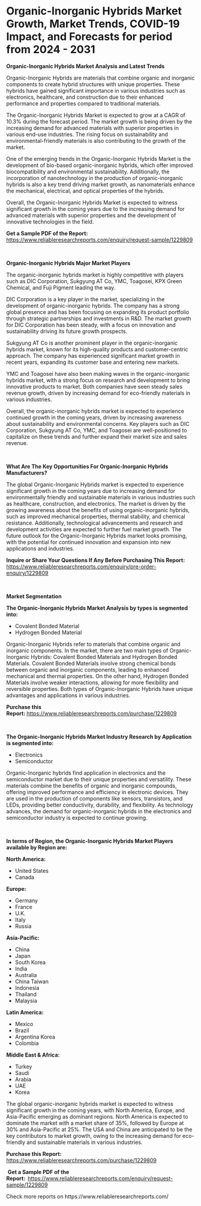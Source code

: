 <p><h1>Organic-Inorganic Hybrids Market Growth, Market Trends, COVID-19 Impact, and Forecasts for period from 2024 - 2031</h1></p><p><strong>Organic-Inorganic Hybrids Market Analysis and Latest Trends</strong></p>
<p><p>Organic-Inorganic Hybrids are materials that combine organic and inorganic components to create hybrid structures with unique properties. These hybrids have gained significant importance in various industries such as electronics, healthcare, and construction due to their enhanced performance and properties compared to traditional materials.</p><p>The Organic-Inorganic Hybrids Market is expected to grow at a CAGR of 10.3% during the forecast period. The market growth is being driven by the increasing demand for advanced materials with superior properties in various end-use industries. The rising focus on sustainability and environmental-friendly materials is also contributing to the growth of the market.</p><p>One of the emerging trends in the Organic-Inorganic Hybrids Market is the development of bio-based organic-inorganic hybrids, which offer improved biocompatibility and environmental sustainability. Additionally, the incorporation of nanotechnology in the production of organic-inorganic hybrids is also a key trend driving market growth, as nanomaterials enhance the mechanical, electrical, and optical properties of the hybrids.</p><p>Overall, the Organic-Inorganic Hybrids Market is expected to witness significant growth in the coming years due to the increasing demand for advanced materials with superior properties and the development of innovative technologies in the field.</p></p>
<p><strong>Get a Sample PDF of the Report:&nbsp;</strong> <a href="https://www.reliableresearchreports.com/enquiry/request-sample/1229809">https://www.reliableresearchreports.com/enquiry/request-sample/1229809</a></p>
<p>&nbsp;</p>
<p><strong>Organic-Inorganic Hybrids Major Market Players</strong></p>
<p><p>The organic-inorganic hybrids market is highly competitive with players such as DIC Corporation, Sukgyung AT Co, YMC, Toagosei, KPX Green Chemical, and Fuji Pigment leading the way. </p><p>DIC Corporation is a key player in the market, specializing in the development of organic-inorganic hybrids. The company has a strong global presence and has been focusing on expanding its product portfolio through strategic partnerships and investments in R&D. The market growth for DIC Corporation has been steady, with a focus on innovation and sustainability driving its future growth prospects. </p><p>Sukgyung AT Co is another prominent player in the organic-inorganic hybrids market, known for its high-quality products and customer-centric approach. The company has experienced significant market growth in recent years, expanding its customer base and entering new markets. </p><p>YMC and Toagosei have also been making waves in the organic-inorganic hybrids market, with a strong focus on research and development to bring innovative products to market. Both companies have seen steady sales revenue growth, driven by increasing demand for eco-friendly materials in various industries. </p><p>Overall, the organic-inorganic hybrids market is expected to experience continued growth in the coming years, driven by increasing awareness about sustainability and environmental concerns. Key players such as DIC Corporation, Sukgyung AT Co, YMC, and Toagosei are well-positioned to capitalize on these trends and further expand their market size and sales revenue.</p></p>
<p>&nbsp;</p>
<p><strong>What Are The Key Opportunities For Organic-Inorganic Hybrids Manufacturers?</strong></p>
<p><p>The global Organic-Inorganic Hybrids market is expected to experience significant growth in the coming years due to increasing demand for environmentally friendly and sustainable materials in various industries such as healthcare, construction, and electronics. The market is driven by the growing awareness about the benefits of using organic-inorganic hybrids, such as improved mechanical properties, thermal stability, and chemical resistance. Additionally, technological advancements and research and development activities are expected to further fuel market growth. The future outlook for the Organic-Inorganic Hybrids market looks promising, with the potential for continued innovation and expansion into new applications and industries.</p></p>
<p><strong>Inquire or Share Your Questions If Any Before Purchasing This Report:</strong> <a href="https://www.reliableresearchreports.com/enquiry/pre-order-enquiry/1229809">https://www.reliableresearchreports.com/enquiry/pre-order-enquiry/1229809</a></p>
<p>&nbsp;</p>
<p><strong>Market Segmentation</strong></p>
<p><strong>The Organic-Inorganic Hybrids Market Analysis by types is segmented into:</strong></p>
<p><ul><li>Covalent Bonded Material</li><li>Hydrogen Bonded Material</li></ul></p>
<p><p>Organic-Inorganic Hybrids refer to materials that combine organic and inorganic components. In the market, there are two main types of Organic-Inorganic Hybrids: Covalent Bonded Materials and Hydrogen Bonded Materials. Covalent Bonded Materials involve strong chemical bonds between organic and inorganic components, leading to enhanced mechanical and thermal properties. On the other hand, Hydrogen Bonded Materials involve weaker interactions, allowing for more flexibility and reversible properties. Both types of Organic-Inorganic Hybrids have unique advantages and applications in various industries.</p></p>
<p><strong>Purchase this Report:&nbsp;</strong><a href="https://www.reliableresearchreports.com/purchase/1229809">https://www.reliableresearchreports.com/purchase/1229809</a></p>
<p>&nbsp;</p>
<p><strong>The Organic-Inorganic Hybrids Market Industry Research by Application is segmented into:</strong></p>
<p><ul><li>Electronics</li><li>Semiconductor</li></ul></p>
<p><p>Organic-Inorganic hybrids find application in electronics and the semiconductor market due to their unique properties and versatility. These materials combine the benefits of organic and inorganic compounds, offering improved performance and efficiency in electronic devices. They are used in the production of components like sensors, transistors, and LEDs, providing better conductivity, durability, and flexibility. As technology advances, the demand for organic-inorganic hybrids in the electronics and semiconductor industry is expected to continue growing.</p></p>
<p>&nbsp;</p>
<p><strong>In terms of Region, the Organic-Inorganic Hybrids Market Players available by Region are:</strong></p>
<p>
    <p> <strong> North America: </strong>
        <ul>
            <li>United States</li>
            <li>Canada</li>
        </ul>
        </p> 
    <p> <strong> Europe: </strong>
        <ul>
            <li>Germany</li>
            <li>France</li>
            <li>U.K.</li>
            <li>Italy</li>
            <li>Russia</li>
        </ul>
        </p> 
    <p> <strong> Asia-Pacific: </strong>
        <ul>
            <li>China</li>
            <li>Japan</li>
            <li>South Korea</li>
            <li>India</li>
            <li>Australia</li>
            <li>China Taiwan</li>
            <li>Indonesia</li>
            <li>Thailand</li>
            <li>Malaysia</li>
        </ul>
        </p> 
    <p> <strong> Latin America: </strong>
        <ul>
            <li>Mexico</li>
            <li>Brazil</li>
            <li>Argentina Korea</li>
            <li>Colombia</li>
        </ul>
        </p> 
    <p> <strong> Middle East & Africa: </strong>
        <ul>
            <li>Turkey</li>
            <li>Saudi</li>
            <li>Arabia</li>
            <li>UAE</li>
            <li>Korea</li>
        </ul>
    </p>
    </p>
<p><p>The global organic-inorganic hybrids market is expected to witness significant growth in the coming years, with North America, Europe, and Asia-Pacific emerging as dominant regions. North America is expected to dominate the market with a market share of 35%, followed by Europe at 30% and Asia-Pacific at 25%. The USA and China are anticipated to be the key contributors to market growth, owing to the increasing demand for eco-friendly and sustainable materials in various industries.</p></p>
<p><strong>Purchase this Report: </strong><a href="https://www.reliableresearchreports.com/purchase/1229809">https://www.reliableresearchreports.com/purchase/1229809</a></p>
<p>&nbsp;<strong>Get a Sample PDF of the Report:&nbsp;&nbsp;</strong><a href="https://www.reliableresearchreports.com/enquiry/request-sample/1229809">https://www.reliableresearchreports.com/enquiry/request-sample/1229809</a></p>
<p><strong></strong></p>
<p>Check more reports on https://www.reliableresearchreports.com/</p>